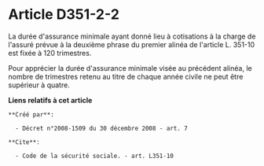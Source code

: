 # Article D351-2-2

La durée d'assurance minimale ayant donné lieu à cotisations à la charge de l'assuré prévue à la deuxième phrase du premier
alinéa de l'article L. 351-10 est fixée à 120 trimestres. 

Pour apprécier la durée d'assurance minimale visée au précédent alinéa, le nombre de trimestres retenu au titre de chaque
année civile ne peut être supérieur à quatre.

**Liens relatifs à cet article**

	**Créé par**:

	  - Décret n°2008-1509 du 30 décembre 2008 - art. 7

	**Cite**:

	  - Code de la sécurité sociale. - art. L351-10
